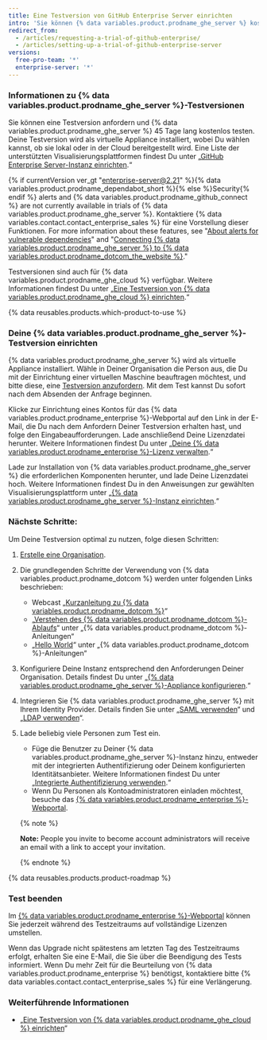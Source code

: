 ```yaml
---
title: Eine Testversion von GitHub Enterprise Server einrichten
intro: 'Sie können {% data variables.product.prodname_ghe_server %} kostenlos testen.'
redirect_from:
  - /articles/requesting-a-trial-of-github-enterprise/
  - /articles/setting-up-a-trial-of-github-enterprise-server
versions:
  free-pro-team: '*'
  enterprise-server: '*'
---
```


### Informationen zu {% data variables.product.prodname_ghe_server %}-Testversionen

Sie können eine Testversion anfordern und {% data variables.product.prodname_ghe_server %} 45 Tage lang kostenlos testen. Deine Testversion wird als virtuelle Appliance installiert, wobei Du wählen kannst, ob sie lokal oder in der Cloud bereitgestellt wird. Eine Liste der unterstützten Visualisierungsplattformen findest Du unter „[GitHub Enterprise Server-Instanz einrichten](/enterprise/admin/installation/setting-up-a-github-enterprise-server-instance).“

{% if currentVersion ver_gt "enterprise-server@2.21" %}{% data variables.product.prodname_dependabot_short %}{% else %}Security{% endif %} alerts and {% data variables.product.prodname_github_connect %} are not currently available in trials of {% data variables.product.prodname_ghe_server %}. Kontaktiere {% data variables.contact.contact_enterprise_sales %} für eine Vorstellung dieser Funktionen. For more information about these features, see "<a href="/github/managing-security-vulnerabilities/about-alerts-for-vulnerable-dependencies/" class="dotcom-only">About alerts for vulnerable dependencies</a>" and "[Connecting {% data variables.product.prodname_ghe_server %} to {% data variables.product.prodname_dotcom_the_website %}](/enterprise/admin/installation/connecting-github-enterprise-server-to-github-enterprise-cloud)."

Testversionen sind auch für {% data variables.product.prodname_ghe_cloud %} verfügbar. Weitere Informationen findest Du unter „[Eine Testversion von {% data variables.product.prodname_ghe_cloud %} einrichten](/articles/setting-up-a-trial-of-github-enterprise-cloud).“

{% data reusables.products.which-product-to-use %}

### Deine {% data variables.product.prodname_ghe_server %}-Testversion einrichten

{% data variables.product.prodname_ghe_server %} wird als virtuelle Appliance installiert. Wähle in Deiner Organisation die Person aus, die Du mit der Einrichtung einer virtuellen Maschine beauftragen möchtest, und bitte diese, eine [Testversion anzufordern](https://enterprise.github.com/trial). Mit dem Test kannst Du sofort nach dem Absenden der Anfrage beginnen.

Klicke zur Einrichtung eines Kontos für das {% data variables.product.prodname_enterprise %}-Webportal auf den Link in der E-Mail, die Du nach dem Anfordern Deiner Testversion erhalten hast, und folge den Eingabeaufforderungen. Lade anschließend Deine Lizenzdatei herunter. Weitere Informationen findest Du unter „[Deine {% data variables.product.prodname_enterprise %}-Lizenz verwalten](/enterprise/admin/installation/managing-your-github-enterprise-license).“

Lade zur Installation von {% data variables.product.prodname_ghe_server %} die erforderlichen Komponenten herunter, und lade Deine Lizenzdatei hoch. Weitere Informationen findest Du in den Anweisungen zur gewählten Visualisierungsplattform unter „[{% data variables.product.prodname_ghe_server %}-Instanz einrichten](/enterprise/admin/installation/setting-up-a-github-enterprise-server-instance).“

### Nächste Schritte:

Um Deine Testversion optimal zu nutzen, folge diesen Schritten:

1. [Erstelle eine Organisation](/enterprise/admin/user-management/creating-organizations).
2. Die grundlegenden Schritte der Verwendung von {% data variables.product.prodname_dotcom %} werden unter folgenden Links beschrieben:
   - Webcast „[Kurzanleitung zu {% data variables.product.prodname_dotcom %}](https://resources.github.com/webcasts/Quick-start-guide-to-GitHub/)“
   - „[Verstehen des {% data variables.product.prodname_dotcom %}-Ablaufs](https://guides.github.com/introduction/flow/)“ unter „{% data variables.product.prodname_dotcom %}-Anleitungen“
   - „[Hello World](https://guides.github.com/activities/hello-world/)“ unter „{% data variables.product.prodname_dotcom %}-Anleitungen“
3. Konfiguriere Deine Instanz entsprechend den Anforderungen Deiner Organisation. Details findest Du unter „[{% data variables.product.prodname_ghe_server %}-Appliance konfigurieren](/enterprise/admin/installation/configuring-the-github-enterprise-server-appliance).“
4. Integrieren Sie {% data variables.product.prodname_ghe_server %} mit Ihrem Identity Provider. Details finden Sie unter „[SAML verwenden](/enterprise/admin/user-management/using-saml)“ und „[LDAP verwenden](/enterprise/admin/authentication/using-ldap)“.
5. Lade beliebig viele Personen zum Test ein.
   - Füge die Benutzer zu Deiner {% data variables.product.prodname_ghe_server %}-Instanz hinzu, entweder mit der integrierten Authentifizierung oder Deinem konfigurierten Identitätsanbieter. Weitere Informationen findest Du unter „[Integrierte Authentifizierung verwenden](/enterprise/admin/user-management/using-built-in-authentication).“
   - Wenn Du Personen als Kontoadministratoren einladen möchtest, besuche das [{% data variables.product.prodname_enterprise %}-Webportal](https://enterprise.github.com/login).

    {% note %}

    **Note:** People you invite to become account administrators will receive an email with a link to accept your invitation.

    {% endnote %}

{% data reusables.products.product-roadmap %}

### Test beenden

Im [{% data variables.product.prodname_enterprise %}-Webportal](https://enterprise.github.com/login) können Sie jederzeit während des Testzeitraums auf vollständige Lizenzen umstellen.

Wenn das Upgrade nicht spätestens am letzten Tag des Testzeitraums erfolgt, erhalten Sie eine E-Mail, die Sie über die Beendigung des Tests informiert. Wenn Du mehr Zeit für die Beurteilung von {% data variables.product.prodname_enterprise %} benötigst, kontaktiere bitte {% data variables.contact.contact_enterprise_sales %} für eine Verlängerung.

### Weiterführende Informationen

- „[Eine Testversion von {% data variables.product.prodname_ghe_cloud %} einrichten](/articles/setting-up-a-trial-of-github-enterprise-cloud)“
